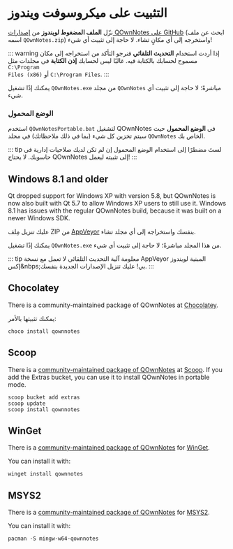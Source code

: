 # التثبيت على ميكروسوفت ويندوز

نزّل **الملف المضغوط لويندوز** من [إصدارات QOwnNotes على GitHub](https://github.com/pbek/QOwnNotes/releases) (ابحث عن ملف اسمه `QOwnNotes.zip`) واستخرجه إلى أي مكانٍ تشاء. لا حاجة إلى تثبيت أي شيء!

::: warning
إذا أردت استخدام **التحديث التلقائي** فنرجو التأكد من استخراجه إلى مكان مسموح لحسابك بالكتابة فيه. غالبًا ليس لحسابك **إذن الكتابة** في مجلدات مثل <code dir="ltr">C:\Program Files (x86)</code> أو <code dir="ltr">C:\Program Files</code>.
:::

يمكنك إذًا تشغيل `QOwnNotes.exe` من مجلد `QOwnNotes` مباشرةً؛ لا حاجة إلى تثبيت أي شيء.

### الوضع المحمول

استخدم `QOwnNotesPortable.bat` لتشغيل QOwnNotes في **الوضع المحمول** حيث سيتم تخزين كل شيء (بما في ذلك ملاحظاتك) في مجلد `QOwnNotes` الخاص بك.

::: tip
لستَ مضطرًا إلى استخدام الوضع المحمول إن لم تكن لديك صلاحيات إدارية في حاسوبك. لا يحتاج QOwnNotes إلى تثبيته ليعمل!
:::

## Windows 8.1 and older

Qt dropped support for Windows XP with version 5.8, but QOwnNotes is now also built with Qt 5.7 to allow Windows XP users to still use it. Windows 8.1 has issues with the regular QOwnNotes build, because it was built on a newer Windows SDK.

عليك تنزيل مِلف ZIP من [AppVeyor](https://ci.appveyor.com/project/pbek/qownnotes/build/artifacts) بنفسك واستخراجه إلى أي مجلد تشاء.

يمكنك إذًا تشغيل `QOwnNotes.exe` من هذا المجلد مباشرةً؛ لا حاجة إلى تثبيت أي شيء.

::: tip
معلومة
آلية التحديث التلقائي لا تعمل مع نسخة AppVeyor المبنية لويندوز إكس&nbps;بي!
عليك تنزيل الإصدارات الجديدة بنفسك.
:::

## Chocolatey

There is a community-maintained package of QOwnNotes at [Chocolatey](https://chocolatey.org/packages/qownnotes/).

يمكنك تثبيتها بالأمر:

```shell
choco install qownnotes
```

## Scoop

There is a [community-maintained package of QOwnNotes](https://github.com/ScoopInstaller/Extras/blob/master/bucket/qownnotes.json) at [Scoop](https://scoop.sh/). If you add the Extras bucket, you can use it to install QOwnNotes in portable mode.

```shell
scoop bucket add extras
scoop update
scoop install qownnotes
```

## WinGet

There is a [community-maintained package of QOwnNotes](https://github.com/microsoft/winget-pkgs/tree/master/manifests/p/pbek/QOwnNotes) for [WinGet](https://github.com/microsoft/winget-cli).

You can install it with:

```shell
winget install qownnotes
```

## MSYS2

There is a [community-maintained package of QOwnNotes](https://packages.msys2.org/base/mingw-w64-qownnotes) for [MSYS2](hhttps://www.msys2.org/).

You can install it with:

```shell
pacman -S mingw-w64-qownnotes
```

